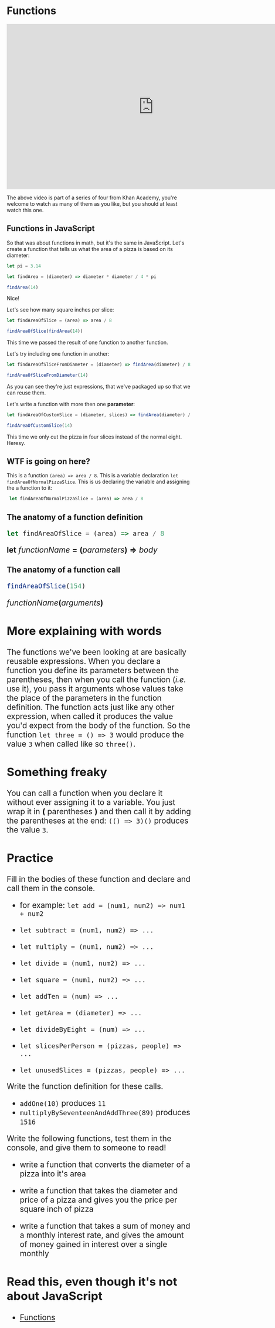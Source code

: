 # Functions

<iframe width="800" height="450" src="https://www.youtube.com/embed/VhokQhjl5t0" frameborder="0" allowfullscreen></iframe>

The above video is part of a series of four from Khan Academy, you're welcome to watch as many of them as you like, but you should at least watch this one.

## Functions in JavaScript

So that was about functions in math, but it's the same in JavaScript. Let's create a function that tells us what the area of a pizza is based on its diameter:

```javascript
let pi = 3.14

let findArea = (diameter) => diameter * diameter / 4 * pi

findArea(14)
```
Nice!

Let's see how many square inches per slice:

```javascript
let findAreaOfSlice = (area) => area / 8

findAreaOfSlice(findArea(14))
```

This time we passed the result of one function to another function.

Let's try including one function in another:

```javascript
let findAreaOfSliceFromDiameter = (diameter) => findArea(diameter) / 8

findAreaOfSliceFromDiameter(14)
```

As you can see they're just expressions, that we've packaged up so that we can reuse them.

Let's write a function with more then one **parameter**:

```javascript
let findAreaOfCustomSlice = (diameter, slices) => findArea(diameter) / slices

findAreaOfCustomSlice(14)
```

This time we only cut the pizza in four slices instead of the normal eight. Heresy.

## WTF is going on here?

This is a function `(area) => area / 8`. This is a variable declaration `let findAreaOfNormalPizzaSlice`. This is us declaring the variable and assigning the a function to it:

```javascript
 let findAreaOfNormalPizzaSlice = (area) => area / 8
```

## The anatomy of a function definition

<span style="font-size:1.5em">

```javascript
let findAreaOfSlice = (area) => area / 8
```

**let** _functionName_ **=** **(**_parameters_**)** **=>** _body_

</span>

## The anatomy of a function call

<span style="font-size:1.5em">

```javascript
findAreaOfSlice(154)
```

_functionName_**(**_arguments_**)**
</span>

## More explaining with words

The functions we've been looking at are basically reusable expressions. When you declare a function you define its parameters between the parentheses, then when you call the function (_i.e._ use it), you pass it arguments whose values take the place of the parameters in the function definition. The function acts just like any other expression, when called it produces the value you'd expect from the body of the function. So the function `let three = () => 3` would produce the value `3` when called like so `three()`.

## Something freaky

You can call a function when you declare it without ever assigning it to a variable. You just wrap it in **(** parentheses **)** and then call it by adding the parentheses at the end: `(() => 3)()` produces the value `3`.

## Practice

Fill in the bodies of these function and declare and call them in the console.

- for example: `let add = (num1, num2) => num1 + num2`

- `let subtract = (num1, num2) => ...`

- `let multiply = (num1, num2) => ...`

- `let divide = (num1, num2) => ...`

- `let square = (num1, num2) => ...`

- `let addTen = (num) => ...`

- `let getArea = (diameter) => ...`

- `let divideByEight = (num) => ...`

- `let slicesPerPerson = (pizzas, people) => ...`

- `let unusedSlices = (pizzas, people) => ...`

Write the function definition for these calls.

- `addOne(10)` produces `11`
- `multiplyBySeventeenAndAddThree(89)` produces `1516`

Write the following functions, test them in the console, and give them to someone to read!

- write a function that converts the diameter of a pizza into it's area

- write a function that takes the diameter and price of a pizza and gives you the price per square inch of pizza

- write a function that takes a sum of money and a monthly interest rate, and gives the amount of money gained in interest over a single monthly

## Read this, even though it's not about JavaScript

- [Functions](http://www.cs.utah.edu/~germain/PPS/Topics/functions.html)
